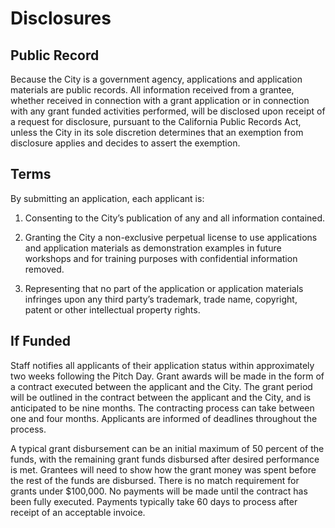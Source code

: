 # Disclosures

## Public Record

Because the City is a government agency, applications and application materials are public records. All information received from a grantee, whether received in connection with a grant application or in connection with any grant funded activities performed, will be disclosed upon receipt of a request for disclosure, pursuant to the California Public Records Act, unless the City in its sole discretion determines that an exemption from disclosure applies and decides to assert the exemption.

## Terms

By submitting an application, each applicant is:

1. Consenting to the City’s publication of any and all information contained.

2. Granting the City a non-exclusive perpetual license to use applications and application materials as demonstration examples in future workshops and for training purposes with confidential information removed.

3. Representing that no part of the application or application materials infringes upon any third party’s trademark, trade name, copyright, patent or other intellectual property rights.

## If Funded

Staff notifies all applicants of their application status within approximately two weeks following the Pitch Day. Grant awards will be made in the form of a contract executed between the applicant and the City. The grant period will be outlined in the contract between the applicant and the City, and is anticipated to be nine months. The contracting process can take between one and four months. Applicants are informed of deadlines throughout the process.

A typical grant disbursement can be an initial maximum of 50 percent of the funds, with the remaining grant funds disbursed after desired performance is met. Grantees will need to show how the grant money was spent before the rest of the funds are disbursed. There is no match requirement for grants under $100,000. No payments will be made until the contract has been fully executed. Payments typically take 60 days to process after receipt of an acceptable invoice.

